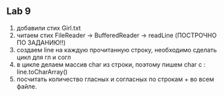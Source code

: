 ## Lab 9
1. добавили стих Girl.txt
2. читаем стих FileReader -> BufferedReader -> readLine (ПОСТРОЧНО ПО ЗАДАНИЮ!!)
3. создаем line на каждую прочитанную строку, необходимо сделать цикл для гл и согл
4. в цикле делаем массив char из строки, поэтому пишем char c : line.toCharArray()
5. посчитать количество гласных и согласных по строкам + во всем файле. 
